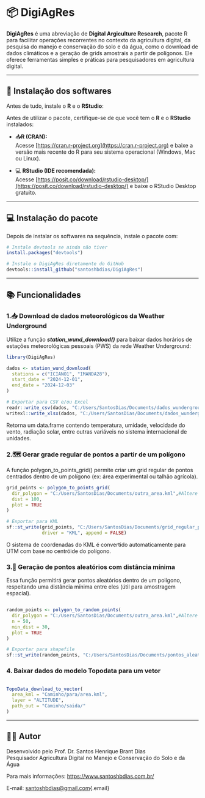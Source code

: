 # 📦 DigiAgRes

**DigiAgRes** é uma abreviação de **Digital Argiculture Research**,
pacote R para facilitar operações recorrentes no contexto da agricultura
digital, da pesquisa do manejo e conservação do solo e da água, como o
download de dados climáticos e a geração de grids amostrais a partir de
polígonos. Ele oferece ferramentas simples e práticas para pesquisadores
em agricultura digital.

------------------------------------------------------------------------

## 🚀 Instalação dos softwares

Antes de tudo, instale o **R** e o **RStudio**:

Antes de utilizar o pacote, certifique-se de que você tem o **R** e o **RStudio** instalados:

- 📥**R (CRAN):**  
  Acesse [https://cran.r-project.org](https://cran.r-project.org) e baixe a versão mais recente do R para seu sistema operacional (Windows, Mac ou Linux).

- 💻 **RStudio (IDE recomendada):**  
  Acesse [https://posit.co/download/rstudio-desktop/](https://posit.co/download/rstudio-desktop/) e baixe o RStudio Desktop gratuito.

---


## 💻 Instalação do pacote

Depois de instalar os softwares na sequência, instale o pacote com:

``` r
# Instale devtools se ainda não tiver
install.packages("devtools")

# Instale o DigiAgRes diretamente do GitHub
devtools::install_github("santoshbdias/DigiAgRes")
```

------------------------------------------------------------------------

## 📚 Funcionalidades

### 1.📥 Download de dados meteorológicos da Weather Underground

Utilize a função ***station_wund_download()*** para baixar dados
horários de estações meteorológicas pessoais (PWS) da rede Weather
Underground:

``` r
library(DigiAgRes)

dados <- station_wund_download(
  stations = c("ICIANO1", "IMANDA28"),
  start_date = "2024-12-01",
  end_date = "2024-12-03"
)

# Exportar para CSV e/ou Excel
readr::write_csv(dados, "C:/Users/SantosDias/Documents/dados_wunderground.csv") #Altere aqui o caminho para o seu computador
writexl::write_xlsx(dados, "C:/Users/SantosDias/Documents/dados_wunderground.xlsx")#Altere aqui o caminho para o seu computador
```
Retorna um data.frame contendo temperatura, umidade, velocidade do vento, radiação solar, entre outras variáveis no sistema internacional de unidades.


### 2.🗺️ Gerar grade regular de pontos a partir de um polígono 

A função polygon_to_points_grid() permite criar um grid regular de pontos centrados dentro de um polígono (ex: área experimental ou talhão agrícola).

``` r
grid_points <- polygon_to_points_grid(
  dir_polygon = "C:/Users/SantosDias/Documents/outra_area.kml",#Altere aqui o caminho para o seu computador
  dist = 100,
  plot = TRUE
)

# Exportar para KML
sf::st_write(grid_points, "C:/Users/SantosDias/Documents/grid_regular_pontos.kml",#Altere aqui o caminho para o seu computador
             driver = "KML", append = FALSE)
```
O sistema de coordenadas do KML é convertido automaticamente para UTM com base no centróide do polígono.


### 3.🌱 Geração de pontos aleatórios com distância mínima

Essa função permitirá gerar pontos aleatórios dentro de um polígono, respeitando uma distância mínima entre eles (útil para amostragem espacial).

``` r

random_points <- polygon_to_random_points(
  dir_polygon = "C:/Users/SantosDias/Documents/outra_area.kml",#Altere aqui o caminho para o seu computador
  n = 50,
  min_dist = 30,
  plot = TRUE
)

# Exportar para shapefile
sf::st_write(random_points, "C:/Users/SantosDias/Documents/pontos_aleatorios.shp", append = FALSE)
```


### 4. Baixar dados do modelo Topodata para um vetor

``` r

TopoData_download_to_vector(
  area_kml = "Caminho/para/area.kml",
  layer = "ALTITUDE",
  path_out = "Caminho/saida/"
)
```

------------------------------------------------------------------------


## 👨‍💻 Autor

Desenvolvido pelo Prof. Dr. Santos Henrique Brant Dias<br> 
Pesquisador Agricultura Digital no Manejo e Conservação do Solo e da Água<br> 

Para mais informações: <https://www.santoshbdias.com.br/><br>

E-mail: [santoshbdias@gmail.com](mailto:santoshbdias@gmail.com){.email}<br>
